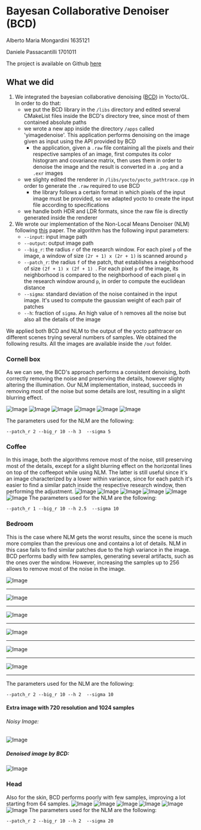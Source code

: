 # Bayesan Collaborative Denoiser (BCD)

Alberto Maria Mongardini 1635121

Daniele Passacantilli 1701011

The project is available on Github [here](https://github.com/Alb4tro/FCG-Final-Project)

## What we did
1. We integrated the bayesian collaborative denoising ([BCD](https://github.com/superboubek/bcd)) in Yocto/GL. In order to do that:
    * we put the BCD library in the ```/libs``` directory and edited several CMakeList files inside the BCD's directory tree, since most of them contained absolute paths
    * we wrote a new app inside the directory ```/apps``` called 'yimagedenoise'. This application performs denoising on the image given as input using the API provided by BCD
        * the application, given a ```.raw``` file containing all the pixels and their respective samples of an image, first computes its color histogram and covariance matrix, then uses them in order to denoise the image and the result is converted in a ```.png``` and a ```.exr``` images
    * we slighty edited the renderer in ```/libs/yocto/yocto_pathtrace.cpp``` in order to generate the ```.raw``` required to use BCD
        * the library follows a certain format in which pixels of the input image must be provided, so we adapted yocto to create the input file according to specifications
    * we handle both HDR and LDR formats, since the raw file is directly generated inside the renderer
2. We wrote our implementation of the Non-Local Means Denoiser (NLM) following [this](https://www.ipol.im/pub/art/2011/bcm_nlm/article.pdf) paper. The algorithm has the following input parameters:
    * ```--input```: input image path
    * ```--output```: output image path
    * ```--big_r```: the radius ```r``` of the research window. For each pixel ```p``` of the image, a window of size ```(2r + 1) x (2r + 1)``` is scanned around ```p```
    * ```--patch_r```: the radius ```f``` of the patch, that establishes a neighborhood of size ```(2f + 1) x (2f + 1) ```. For each pixel ```p``` of the image, its neighborhood is compared to the neighborhood of each pixel ```q``` in the research window around ```p```, in order to compute the euclidean distance
    * ```--sigma```: standard deviation of the noise contained in the input image. It's used to compute the gaussian weight of each pair of patches
    * ```--h```: fraction of ```sigma```. An high value of ```h``` removes all the noise but also all the details of the image

We applied both BCD and NLM to the output of the yocto pathtracer on different scenes trying several numbers of samples. We obtained the following results. All the images are available inside the ```/out``` folder.

### Cornell box

As we can see, the BCD's approach performs a consistent denoising, both correctly removing the noise and preserving the details, however slighty altering the illumination. Our NLM implementation, instead, succeeds in removing most of the noise but some details are lost, resulting in a slight blurring effect.

![Image](out/compare_results/cornellbox_4.png)
![Image](out/compare_results/cornellbox_8.png)
![Image](out/compare_results/cornellbox_16.png)
![Image](out/compare_results/cornellbox_64.png)
![Image](out/compare_results/cornellbox_128.png)
![Image](out/compare_results/cornellbox_256.png)

The parameters used for the NLM are the following:

```
--patch_r 2 --big_r 10 --h 3  --sigma 5
```

### Coffee

In this image, both the algorithms remove most of the noise, still preserving most of the details, except for a slight blurring effect on the horizontal lines on top of the coffeepot while using NLM. The latter is still useful since it's an image characterized by a lower within variance, since for each patch it's easier to find a similar patch inside the respective research window, then performing the adjustment.
![Image](out/compare_results/coffee_1080_4.png)
![Image](out/compare_results/coffee_1080_8.png)
![Image](out/compare_results/coffee_1080_16.png)
![Image](out/compare_results/coffee_1080_64.png)
![Image](out/compare_results/coffee_1080_128.png)
![Image](out/compare_results/coffee_1080_256.png)
The parameters used for the NLM are the following:

```
--patch_r 1 --big_r 10 --h 2.5  --sigma 10
```

### Bedroom

This is the case where NLM gets the worst results, since the scene is much more complex than the previous one and contains a lot of details. NLM in this case fails to find similar patches due to the high variance in the image. BCD performs badly with few samples, generating several artifacts, such as the ones over the window. However, increasing the samples up to 256 allows to remove most of the noise in the image.

![Image](out/compare_results/bedroom_4.png)

---------------------------------------------------------------------------------------------------------------

![Image](out/compare_results/bedroom_8.png)

---------------------------------------------------------------------------------------------------------------

![Image](out/compare_results/bedroom_16.png)

---------------------------------------------------------------------------------------------------------------

![Image](out/compare_results/bedroom_64.png)

---------------------------------------------------------------------------------------------------------------

![Image](out/compare_results/bedroom_128.png)

---------------------------------------------------------------------------------------------------------------

![Image](out/compare_results/bedroom_256.png)

---------------------------------------------------------------------------------------------------------------

The parameters used for the NLM are the following:

```
--patch_r 2 --big_r 10 --h 2  --sigma 10
```
#### Extra image with 720 resolution and 1024 samples

###### Noisy Image:

![Image](out/lowres/13_bedroom_720_1024.jpg)

##### Denoised image by BCD:

![Image](out/bcd_denoised_images/13_bedroom_720_1024_denoised.png)

### Head
Also for the skin, BCD performs poorly with few samples, improving a lot starting from 64 samples.
![Image](out/compare_results/head_1080_4.png)
![Image](out/compare_results/head_1080_8.png)
![Image](out/compare_results/head_1080_16.png)
![Image](out/compare_results/head_1080_64.png)
![Image](out/compare_results/head_1080_128.png)
![Image](out/compare_results/head_1080_256.png)
The parameters used for the NLM are the following:

```
--patch_r 2 --big_r 10 --h 2  --sigma 20
```
